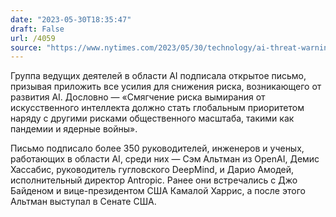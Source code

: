 ```yaml
---
date: "2023-05-30T18:35:47"
draft: False
url: /4059
source: "https://www.nytimes.com/2023/05/30/technology/ai-threat-warning.html"
---
```


Группа ведущих деятелей в области AI подписала открытое письмо, призывая приложить все усилия для снижения риска, возникающего от развития AI. Дословно — «Смягчение риска вымирания от искусственного интеллекта должно стать глобальным приоритетом наряду с другими рисками общественного масштаба, такими как пандемии и ядерные войны».

Письмо подписало более 350 руководителей, инженеров и ученых, работающих в области AI, среди них — Сэм Альтман из OpenAI, Демис Хассабис, руководитель гугловского DeepMind, и Дарио Амодей, исполнительный директор Antropic. Ранее они встречались с Джо Байденом и вице-президентом США Камалой Харрис, а после этого Альтман выступал в Сенате США.
